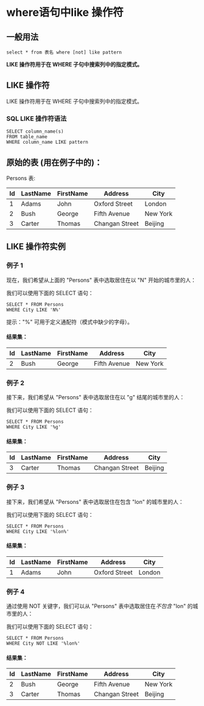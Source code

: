 # where语句中like 操作符

## 一般用法

```
select * from 表名 where [not] like pattern
```

**LIKE 操作符用于在 WHERE 子句中搜索列中的指定模式。**

## LIKE 操作符

LIKE 操作符用于在 WHERE 子句中搜索列中的指定模式。

### SQL LIKE 操作符语法

```
SELECT column_name(s)
FROM table_name
WHERE column_name LIKE pattern
```

## 原始的表 (用在例子中的)：

Persons 表:

| Id   | LastName | FirstName | Address        | City     |
| ---- | -------- | --------- | -------------- | -------- |
| 1    | Adams    | John      | Oxford Street  | London   |
| 2    | Bush     | George    | Fifth Avenue   | New York |
| 3    | Carter   | Thomas    | Changan Street | Beijing  |

## LIKE 操作符实例

### 例子 1

现在，我们希望从上面的 "Persons" 表中选取居住在以 "N" 开始的城市里的人：

我们可以使用下面的 SELECT 语句：

```
SELECT * FROM Persons
WHERE City LIKE 'N%'
```

提示："%" 可用于定义通配符（模式中缺少的字母）。

#### 结果集：

| Id   | LastName | FirstName | Address      | City     |
| ---- | -------- | --------- | ------------ | -------- |
| 2    | Bush     | George    | Fifth Avenue | New York |

### 例子 2

接下来，我们希望从 "Persons" 表中选取居住在以 "g" 结尾的城市里的人：

我们可以使用下面的 SELECT 语句：

```
SELECT * FROM Persons
WHERE City LIKE '%g'
```

#### 结果集：

| Id   | LastName | FirstName | Address        | City    |
| ---- | -------- | --------- | -------------- | ------- |
| 3    | Carter   | Thomas    | Changan Street | Beijing |

### 例子 3

接下来，我们希望从 "Persons" 表中选取居住在包含 "lon" 的城市里的人：

我们可以使用下面的 SELECT 语句：

```
SELECT * FROM Persons
WHERE City LIKE '%lon%'
```

#### 结果集：

| Id   | LastName | FirstName | Address       | City   |
| ---- | -------- | --------- | ------------- | ------ |
| 1    | Adams    | John      | Oxford Street | London |

### 例子 4

通过使用 NOT 关键字，我们可以从 "Persons" 表中选取居住在*不包含* "lon" 的城市里的人：

我们可以使用下面的 SELECT 语句：

```
SELECT * FROM Persons
WHERE City NOT LIKE '%lon%'
```

#### 结果集：

| Id   | LastName | FirstName | Address        | City     |
| ---- | -------- | --------- | -------------- | -------- |
| 2    | Bush     | George    | Fifth Avenue   | New York |
| 3    | Carter   | Thomas    | Changan Street | Beijing  |



[1]: http://www.w3school.com.cn/sql/sql_like.asp	"SQL LIKE 操作符"


